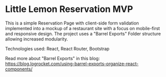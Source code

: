 # Little Lemon Reservation MVP

This is a simple Reservation Page with client-side form validation implemented into a mockup of a restaurant site with a focus on mobile-first and responsive design. The project uses a "Barrel Exports" Folder structure allowing increased modularity.

Technologies used: React, React Router, Bootstrap


Read more about "Barrel Exports" in this blog:
https://blog.logrocket.com/using-barrel-exports-organize-react-components/
